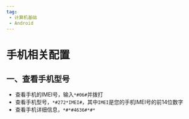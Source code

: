 ```yaml
---
tag:
 - 计算机基础
 - Android
---
```


# 手机相关配置

## 一、查看手机型号

+ 查看手机的IMEI号，输入`*#06#`并拨打
+ 查看手机型号，`*#272*IMEI#`，其中`IMEI`是您的手机IMEI号的前14位数字
+ 查看手机详细信息，`*#*#4636#*#*`



